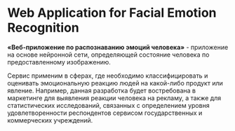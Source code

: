 # Web Application for Facial Emotion Recognition

**«Веб-приложение по распознаванию эмоций человека»** - приложение на основе нейронной сети, определяющей состояние человека по предоставленному изображению. 

Сервис применим в сферах, где необходимо классифицировать и оценивать эмоциональную реакцию людей на какой-либо продукт или явление. Например, данная разработка будет востребована в маркетинге для выявления реакции человека на рекламу, а также для статистических исследований, связанных с определением уровня удовлетворенности респондентов сервисом государственных и коммерческих учреждений.
